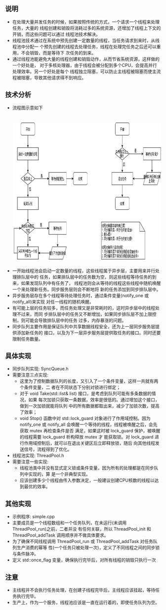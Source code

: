 
## 说明
- 在处理大量并发任务的时候，如果按照传统的方式，一个请求一个线程来处理任务，大量的
  线程创建和销毁将消耗过多的系统资源，还增加了线程上下文的开销，而这些问题可以通过
  线程池技术解决。
- 线程池技术通过在系统中预先创建一定数量的线程，当任务请求到来时，从线程池中分配一
  个预先创建的线程去处理任务，线程在处理完任务之后还可以重用，不会销毁，而是等待下
  次任务的到来。
- 通过线程池能避免大量的线程创建和销毁动作，从而节省系统资源，这样做的一个好处是，
  对于多核处理器，由于线程会被分配到多个CPU，会提高并行处理效率。另一个好处是每个
  线程独立阻塞，可以防止主线程被阻塞而使主流程被阻塞，导致其他请求得不到响应。

## 技术分析
- 流程图示意如下
  <h1 align="center">
    <img width="848" height="441" src=".resource/threadpool-1.jpg" alt="...">
  </h1>
- 一开始线程池会启动一定数量的线程，这些线程属于异步层，主要用来并行处理排队层中的
  任务，如果排队层中的任务数为空，则这些线程等待任务的到来，如果发现队列中有任务了，
  线程池则会从等待的线程这些线程中随机唤醒一个来处理新任务。同步服务层则会不断地将
  新的任务添加到同步排队层中。
- 异步服务层存在多个线程等待处理任务时，通过条件变量(notify_one 或 notify_all)来实现
  对任一线程的随机唤醒。
- 有可能上层的任务较多，而任务处理又是非常耗时的，这时异步层中的线程处理不过来，而同
  步排队层中的任务又不断增加，如果同步排队层不加上限控制，则可能会导致排队层中的任务
  过多，内存暴涨的问题。
- 同步队列主要作用是保证队列中共享数据线程安全，还为上一层同步服务层提供添加新任务的
  接口，以及为下一层异步服务层提供取任务的接口。同时还要限制任务数量。

## 具体实现
- 同步队列实现: SyncQueue.h
- 需要注意三点实现:
    + 这里为了控制数据队列的长度，又引入了一个条件变量，这样一共就有两个条件变量，二
      者在不同状态下分别对锁进行绑定；
    + 对于 void Take(std::list<T>& list) 接口，是考虑到队列可能有多条数据的情况，如果
      每次加锁只获取一条数据，效率是很低的。通过增加这个接口，做到一次加锁就能将队列
      中的所有数据都取出来，减少了加锁次数，提高了效率；
    + void Stop() 函数中对 std::lock_guard 对象进行了作用域控制。因为 notify_one 或 
      notify_all 会唤醒一个等待的线程，线程被唤醒之后，会先获取 mutex 再检查条件是否
      满足，如果这时被 lock_guard 保护，被唤醒的线程需要 lock_guard 析构释放 mutex 才
      能获取锁。对 lock_guard 进行作用域控制后，就可以在退出关键区后立即释放锁，随后
      向其他线程发送信号，流程得到了优化。
- 线程池实现: ThreadPool.h
- 需要注意一些实现:
    + 线程池类中并没有显式定义锁或条件变量，因为所有的处理都是在同步队列中实现的，算
      是一个非典型实现。
    + 应该创建多少个线程由传入参数决定，一般建议创建CPU核数的线程以达到最优的效率。

## 其他实现
- 示例程序: simple.cpp
- 主要成员是一个线程数组和一个任务队列，在未运行(未调用 ThreadPool_run)之前，二者并没
  有任何关联，所以 ThreadPool_init 和 ThreadPool_addTask 调用顺序并不做具体要求。
- 为了确保不同线程调用 ThreadPool_run 或 ThreadPool_addTask 对任务队列生产消费的幂等
  性(一个任务只被处理一次)，定义了不同线程之间的同步锁与条件脉冲。
- 定义 std::once_flag 变量，确保执行完毕后，对所有线程的销毁只执行一次

## 注意
- 主线程并不会执行任务处理，在创建子线程完毕后，主线程应该挂起，等待任务执行完毕。
- 生产上，作为一个服务，线程池应该是一直在运行着的，即使任务队列为空。
